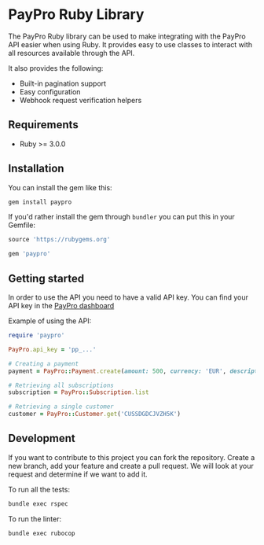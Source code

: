 # PayPro Ruby Library

The PayPro Ruby library can be used to make integrating with the PayPro API easier when using Ruby.
It provides easy to use classes to interact with all resources available through the API.

It also provides the following:

- Built-in pagination support
- Easy configuration
- Webhook request verification helpers

## Requirements

- Ruby >= 3.0.0

## Installation

You can install the gem like this:

```sh
gem install paypro
```

If you'd rather install the gem through `bundler` you can put this in your Gemfile:

```ruby
source 'https://rubygems.org'

gem 'paypro'

```

## Getting started

In order to use the API you need to have a valid API key.
You can find your API key in the [PayPro dashboard](https://www.paypro.nl/developers/api-key)

Example of using the API:

```ruby
require 'paypro'

PayPro.api_key = 'pp_...'

# Creating a payment
payment = PayPro::Payment.create(amount: 500, currency: 'EUR', description: 'Test Payment')

# Retrieving all subscriptions
subscription = PayPro::Subscription.list

# Retrieving a single customer
customer = PayPro::Customer.get('CUSSDGDCJVZH5K')

```

## Development

If you want to contribute to this project you can fork the repository. Create a new branch, add your feature and create a pull request. We will look at your request and determine if we want to add it.

To run all the tests:

```sh
bundle exec rspec
```

To run the linter:

```sh
bundle exec rubocop
```